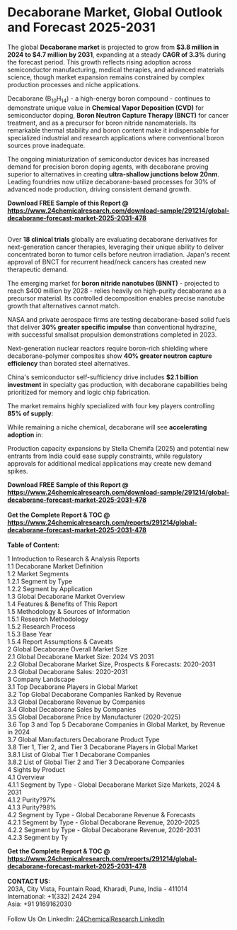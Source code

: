 <h1>Decaborane Market, Global Outlook and Forecast 2025-2031</h1><p>The global <strong>Decaborane market</strong> is projected to grow from <strong>$3.8 million in 2024 to $4.7 million by 2031</strong>, expanding at a steady <strong>CAGR of 3.3%</strong> during the forecast period. This growth reflects rising adoption across semiconductor manufacturing, medical therapies, and advanced materials science, though market expansion remains constrained by complex production processes and niche applications.</p><p>Decaborane (B<sub>10</sub>H<sub>14</sub>) - a high-energy boron compound - continues to demonstrate unique value in <strong>Chemical Vapor Deposition (CVD)</strong> for semiconductor doping, <strong>Boron Neutron Capture Therapy (BNCT)</strong> for cancer treatment, and as a precursor for boron nitride nanomaterials. Its remarkable thermal stability and boron content make it indispensable for specialized industrial and research applications where conventional boron sources prove inadequate.</p><p>The ongoing miniaturization of semiconductor devices has increased demand for precision boron doping agents, with decaborane proving superior to alternatives in creating <strong>ultra-shallow junctions below 20nm</strong>. Leading foundries now utilize decaborane-based processes for 30% of advanced node production, driving consistent demand growth.</p><div><b>Download FREE Sample of this Report @ 
            <a href="https://www.24chemicalresearch.com/download-sample/291214/global-decaborane-forecast-market-2025-2031-478">
            https://www.24chemicalresearch.com/download-sample/291214/global-decaborane-forecast-market-2025-2031-478</a></b></div><br><p>Over <strong>18 clinical trials</strong> globally are evaluating decaborane derivatives for next-generation cancer therapies, leveraging their unique ability to deliver concentrated boron to tumor cells before neutron irradiation. Japan's recent approval of BNCT for recurrent head/neck cancers has created new therapeutic demand.</p><p>The emerging market for <strong>boron nitride nanotubes (BNNT)</strong> - projected to reach $400 million by 2028 - relies heavily on high-purity decaborane as a precursor material. Its controlled decomposition enables precise nanotube growth that alternatives cannot match.</p><p>NASA and private aerospace firms are testing decaborane-based solid fuels that deliver <strong>30% greater specific impulse</strong> than conventional hydrazine, with successful smallsat propulsion demonstrations completed in 2023.</p><p>Next-generation nuclear reactors require boron-rich shielding where decaborane-polymer composites show <strong>40% greater neutron capture efficiency</strong> than borated steel alternatives.</p><p>China's semiconductor self-sufficiency drive includes <strong>$2.1 billion investment</strong> in specialty gas production, with decaborane capabilities being prioritized for memory and logic chip fabrication.</p><p>The market remains highly specialized with four key players controlling <strong>85% of supply</strong>:</p><p>While remaining a niche chemical, decaborane will see <strong>accelerating adoption</strong> in:</p><p>Production capacity expansions by Stella Chemifa (2025) and potential new entrants from India could ease supply constraints, while regulatory approvals for additional medical applications may create new demand spikes.</p><div><b>Download FREE Sample of this Report @ 
            <a href="https://www.24chemicalresearch.com/download-sample/291214/global-decaborane-forecast-market-2025-2031-478">
            https://www.24chemicalresearch.com/download-sample/291214/global-decaborane-forecast-market-2025-2031-478</a></b></div><br><div><b>Get the Complete Report & TOC @ 
            <a href="https://www.24chemicalresearch.com/reports/291214/global-decaborane-forecast-market-2025-2031-478">
            https://www.24chemicalresearch.com/reports/291214/global-decaborane-forecast-market-2025-2031-478</a></b></div><br>
            <b>Table of Content:</b><p>1 Introduction to Research & Analysis Reports<br />
 1.1 Decaborane Market Definition<br />
 1.2 Market Segments<br />
 1.2.1 Segment by Type<br />
 1.2.2 Segment by Application<br />
 1.3 Global Decaborane Market Overview<br />
 1.4 Features & Benefits of This Report<br />
 1.5 Methodology & Sources of Information<br />
 1.5.1 Research Methodology<br />
 1.5.2 Research Process<br />
 1.5.3 Base Year<br />
 1.5.4 Report Assumptions & Caveats<br />
2 Global Decaborane Overall Market Size<br />
 2.1 Global Decaborane Market Size: 2024 VS 2031<br />
 2.2 Global Decaborane Market Size, Prospects & Forecasts: 2020-2031<br />
 2.3 Global Decaborane Sales: 2020-2031<br />
3 Company Landscape<br />
 3.1 Top Decaborane Players in Global Market<br />
 3.2 Top Global Decaborane Companies Ranked by Revenue<br />
 3.3 Global Decaborane Revenue by Companies<br />
 3.4 Global Decaborane Sales by Companies<br />
 3.5 Global Decaborane Price by Manufacturer (2020-2025)<br />
 3.6 Top 3 and Top 5 Decaborane Companies in Global Market, by Revenue in 2024<br />
 3.7 Global Manufacturers Decaborane Product Type<br />
 3.8 Tier 1, Tier 2, and Tier 3 Decaborane Players in Global Market<br />
 3.8.1 List of Global Tier 1 Decaborane Companies<br />
 3.8.2 List of Global Tier 2 and Tier 3 Decaborane Companies<br />
4 Sights by Product<br />
 4.1 Overview<br />
 4.1.1 Segment by Type - Global Decaborane Market Size Markets, 2024 & 2031<br />
 4.1.2 Purity?97%<br />
 4.1.3 Purity?98%<br />
 4.2 Segment by Type - Global Decaborane Revenue & Forecasts<br />
 4.2.1 Segment by Type - Global Decaborane Revenue, 2020-2025<br />
 4.2.2 Segment by Type - Global Decaborane Revenue, 2026-2031<br />
 4.2.3 Segment by Ty</p><div><b>Get the Complete Report & TOC @ 
            <a href="https://www.24chemicalresearch.com/reports/291214/global-decaborane-forecast-market-2025-2031-478">
            https://www.24chemicalresearch.com/reports/291214/global-decaborane-forecast-market-2025-2031-478</a></b></div><br><b>CONTACT US:</b><br>
            203A, City Vista, Fountain Road, Kharadi, Pune, India - 411014<br>
            International: +1(332) 2424 294<br>
            Asia: +91 9169162030 <br><br>
            Follow Us On LinkedIn: <a href="https://www.linkedin.com/company/24chemicalresearch/">24ChemicalResearch LinkedIn</a>